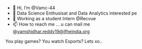 - 👋 Hi, I’m @Vamc-44 
- 👀 Data Science Enthusisat and Data Analytics interested pe
- 🌱 Working as a student Intern @Recvue 
- 📫 How to reach me ... u can mail me @vamshidhar.reddy19@ifheindia.org 




You play games?
You watch Esports?
Lets xo..

<!---
Vamc-44/Vamc-44 is a ✨ special ✨ repository because its `README.md` (this file) appears on your GitHub profile.
You can click the Preview link to take a look at your changes.
--->
